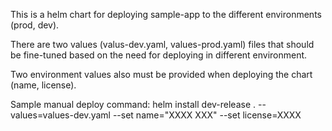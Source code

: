 This is a helm chart for deploying sample-app to the different environments (prod, dev).

There are two values (valus-dev.yaml, values-prod.yaml) files that should be fine-tuned based on the need for deploying in different environment.

Two environment values also must be provided when deploying the chart (name, license). 

Sample manual deploy command:
helm install dev-release . --values=values-dev.yaml --set name="XXXX XXX" --set license=XXXX